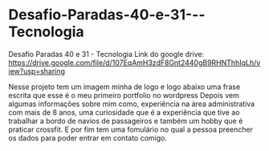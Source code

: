 # Desafio-Paradas-40-e-31---Tecnologia
Desafio Paradas 40 e 31 - Tecnologia
Link do google drive: https://drive.google.com/file/d/107EqAmH3zdF8Gnt2440gB9RHNThhIqLh/view?usp=sharing

Nesse projeto tem um imagem minha de logo e logo abaixo uma frase escrita que esse é o meu primeiro portfolio no wordpress
Depois vem algumas informações sobre mim como, experiência na área administrativa com mais de 8 anos, uma curiosidade que é a experiência que tive ao trabalhar a bordo de navios de passageiros e também um hobby que é praticar crossfit.
E por fim tem uma fomulário no qual a pessoa preencher os dados para poder entrar em contato comigo.
